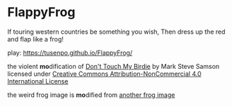# FlappyFrog
If touring western countries be something you wish, Then dress up the red and flap like a frog!

play: https://tusenpo.github.io/FlappyFrog/

the violent **mo**dification of [Don't Touch My Birdie](https://github.com/marksteve/dtmb) by Mark Steve Samson
licensed under [Creative Commons Attribution-NonCommercial 4.0 International License](https://creativecommons.org/licenses/by-nc/4.0/)

the weird frog image is **mo**dified from [another frog image](https://amphibian.com/)
